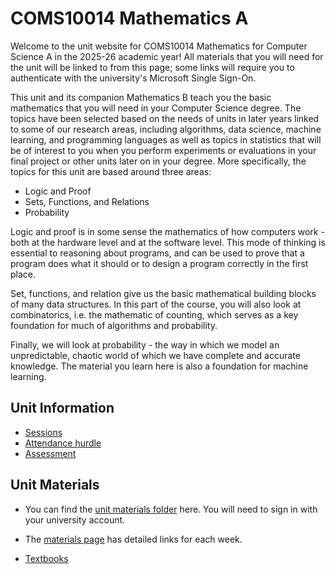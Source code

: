 # COMS10014 Mathematics A

Welcome to the unit website for COMS10014 Mathematics for Computer Science A in the 2025-26 academic year!
All materials that you will need for the unit will be linked to from this page; some links will require you to authenticate with the university's Microsoft Single Sign-On.

This unit and its companion Mathematics B teach you the basic mathematics that you will need in your Computer Science degree. The topics have been selected based on the needs of units in later years linked to some of our research areas, including algorithms, data science, machine learning, and programming languages as well as topics in statistics that will be of interest to you when you perform experiments or evaluations in your final project or other units later on in your degree.
More specifically, the topics for this unit are based around three areas:

  * Logic and Proof 
  * Sets, Functions, and Relations
  * Probability

Logic and proof is in some sense the mathematics of how computers work - both at the hardware level and at the software level.
This mode of thinking is essential to reasoning about programs, and can be used to prove that a program does what it should or to design a program correctly in the first place.

Set, functions, and relation give us the basic mathematical building blocks of many data structures.
In this part of the course, you will also look at combinatorics, i.e. the mathematic of counting, which serves as a key foundation for much of algorithms and probability.

Finally, we will look at probability - the way in which we model an unpredictable, chaotic world of which we have complete and accurate knowledge. The material you learn here is also a foundation for machine learning.

## Unit Information

  - [Sessions](sessions.md)
  - [Attendance hurdle](attendance.md)
  - [Assessment](assessment.md)
  <!-- - [Studying](studying.md) -->

## Unit Materials

  - You can find the [unit materials folder](https://uob.sharepoint.com/teams/UnitTeams-COMS10014-2025-26-TB-1-A/Class%20Materials) here. You will need to sign in with your university account.
  - The [materials page](materials.md) has detailed links for each week.

  - [Textbooks](textbooks.md)